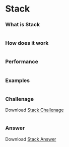 <!--
What is the purpose of the data structure?

What is the performance of the data structure (you will need to talk about big O notation)?

What kind of problems can be solved using the data structure?

How would the data structure be used in Python (in some cases you will need to discuss recursion)?

What kind of errors are common when using the data structure? -->

# Stack

### What is Stack

#
### How does it work

#
### Performance

#
### Examples

#
### Challenage
Download [Stack Challenage](stack_challenage.py)
#
### Answer
Download [Stack Answer](stack_answer.py)